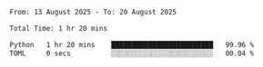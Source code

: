 <!--START_SECTION:waka-->

```txt
From: 13 August 2025 - To: 20 August 2025

Total Time: 1 hr 20 mins

Python   1 hr 20 mins    █████████████████████████   99.96 %
TOML     0 secs          ░░░░░░░░░░░░░░░░░░░░░░░░░   00.04 %
```

<!--END_SECTION:waka-->
